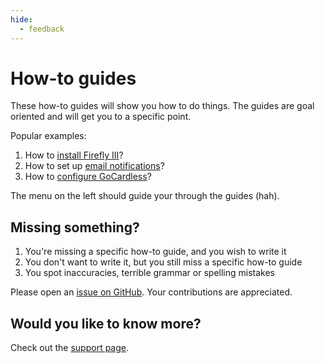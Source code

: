 ```yaml
---
hide:
  - feedback
---
```


# How-to guides

These how-to guides will show you how to do things. The guides are goal oriented and will get you to a specific point.

Popular examples:

1. How to [install Firefly III](firefly-iii/installation/docker.md)?
2. How to set up [email notifications](firefly-iii/advanced/notifications.md)?
3. How to [configure GoCardless](data-importer/how-to-configure.md)?

The menu on the left should guide your through the guides (hah). 

## Missing something?

1. You're missing a specific how-to guide, and you wish to write it
2. You don't want to write it, but you still miss a specific how-to guide
3. You spot inaccuracies, terrible grammar or spelling mistakes

Please open an [issue on GitHub](https://github.com/firefly-iii/firefly-iii/issues/new?assignees=&labels=&projects=&template=fr.yml). Your contributions are appreciated.

## Would you like to know more?

Check out the [support page](../references/support.md).
